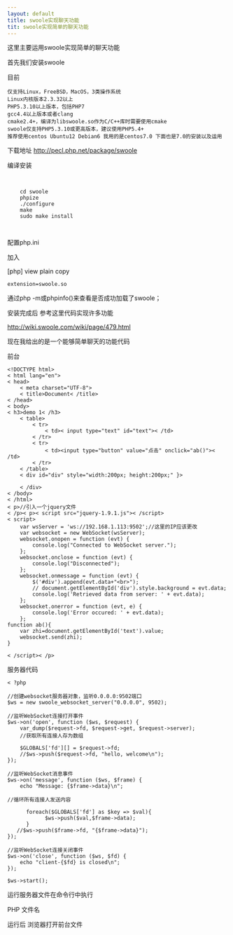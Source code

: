 ```yaml
---
layout: default
title: swoole实现聊天功能
tit: swoole实现简单的聊天功能
---
```


这里主要运用swoole实现简单的聊天功能

首先我们安装swoole

目前

    仅支持Linux，FreeBSD，MacOS，3类操作系统
    Linux内核版本2.3.32以上
    PHP5.3.10以上版本，包括PHP7
    gcc4.4以上版本或者clang
    cmake2.4+，编译为libswoole.so作为C/C++库时需要使用cmake
    swoole仅支持PHP5.3.10或更高版本，建议使用PHP5.4+
    推荐使用centos Ubuntu12 Debian6 我用的是centos7.0 下面也是7.0的安装以及运用

下载地址 http://pecl.php.net/package/swoole

编译安装
<pre>
	<code>
	
	cd swoole  
    phpize  
    ./configure  
    make   
    sudo make install  

	</code>
</pre>
配置php.ini

加入

[php] view plain copy
 

    extension=swoole.so  

通过php -m或phpinfo()来查看是否成功加载了swoole；


安装完成后 参考这里代码实现许多功能

http://wiki.swoole.com/wiki/page/479.html

现在我给出的是一个能够简单聊天的功能代码

前台 


    <!DOCTYPE html>  
    < html lang="en">  
    < head>  
        < meta charset="UTF-8">  
        < title>Document< /title>  
    < /head>  
    < body>  
    < h3>demo 1< /h3>  
        < table>  
            < tr>  
                < td>< input type="text" id="text">< /td>  
            < /tr>  
            < tr>  
                < td><input type="button" value="点击" onclick="ab()">< /td>  
            < /tr>  
        < /table>  
        < div id="div" style="width:200px; height:200px;" }>  
              
        < /div>  
    < /body>  
    < /html>  
    < p>//引入一个jquery文件  
    < /p>< p>< script src="jquery-1.9.1.js">< /script>  
    < script>  
        var wsServer = 'ws://192.168.1.113:9502';//这里的IP应该更改  
        var websocket = new WebSocket(wsServer);  
        websocket.onopen = function (evt) {  
            console.log("Connected to WebSocket server.");  
        };  
        websocket.onclose = function (evt) {  
            console.log("Disconnected");  
        };  
        websocket.onmessage = function (evt) {  
            $('#div').append(evt.data+"<br>");  
            // document.getElementById('div').style.background = evt.data;  
            console.log('Retrieved data from server: ' + evt.data);  
        };  
        websocket.onerror = function (evt, e) {  
            console.log('Error occured: ' + evt.data);  
        };  
    function ab(){  
        var zhi=document.getElementById('text').value;  
        websocket.send(zhi);   
    }  
      
    < /script>< /p>  


服务器代码

    < ?php  
      
    //创建websocket服务器对象，监听0.0.0.0:9502端口  
    $ws = new swoole_websocket_server("0.0.0.0", 9502);  
      
    //监听WebSocket连接打开事件  
    $ws->on('open', function ($ws, $request) {  
        var_dump($request->fd, $request->get, $request->server);  
        //获取所有连接人存为数组  
      
        $GLOBALS['fd'][] = $request->fd;  
        //$ws->push($request->fd, "hello, welcome\n");  
    });  
      
    //监听WebSocket消息事件  
    $ws->on('message', function ($ws, $frame) {  
        echo "Message: {$frame->data}\n";  
      
    //循环所有连接人发送内容  
      
          foreach($GLOBALS['fd'] as $key => $val){  
                $ws->push($val,$frame->data);  
          }  
       //$ws->push($frame->fd, "{$frame->data}");  
    });  
      
    //监听WebSocket连接关闭事件  
    $ws->on('close', function ($ws, $fd) {  
        echo "client-{$fd} is closed\n";  
    });  
      
    $ws->start();  



运行服务器文件在命令行中执行

PHP 文件名

运行后 浏览器打开前台文件